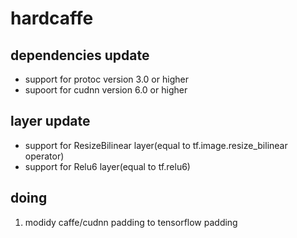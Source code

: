 hardcaffe
============================================
## dependencies update
* support for protoc version 3.0 or higher
* supoort for cudnn version 6.0 or higher

## layer update
* support for ResizeBilinear layer(equal to tf.image.resize_bilinear operator)
* support for Relu6 layer(equal to tf.relu6)

## doing
1. modidy caffe/cudnn padding to tensorflow padding
